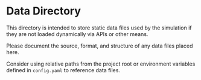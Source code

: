 # Data Directory

This directory is intended to store static data files used by the simulation if they are not loaded dynamically via APIs or other means.

Please document the source, format, and structure of any data files placed here.

Consider using relative paths from the project root or environment variables defined in `config.yaml` to reference data files.
